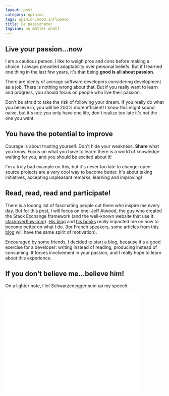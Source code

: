 ```yaml
---
layout: post
category: opinion
tags: opinion,mood,influence
title: Be passionate!
tagline: no matter what!
---
```



Live your passion...now
-----------------------

I am a cautious person. I like to weigh pros and cons before making a choice. I always prevailed adaptability over personal beliefs. But if I learned one thing in the last few years, it's that being **good is all about passion**.

There are plenty of average software developers considering development as a job. There is nothing wrong about that. But if you really want to learn and progress, you should focus on people who live their passion.

Don't be afraid to take the risk of following your dream. If you really do what you believe in, you will be 200% more efficient! I know this might sound naive, but it's not: you only have one life, don't realize too late it's not the one you want.

You have the potential to improve
---------------------------------

Courage is about trusting yourself. Don't hide your weakness. **Share** what you know. Focus on what you have to learn: there is a world of knowledge waiting for you, and you should be excited about it!

I'm a truly bad example on this, but it's never too late to change: open-source projects are a very cool way to become better. It's about taking initiatives, accepting unpleasant remarks, learning and improving!

Read, read, read and participate!
---------------------------------

There is a looong list of fascinating people out there who inspire me every day. But for this post, I will focus on one: Jeff Atwood, the guy who created the Stack Exchange framework (and the well-known website that use it: [stackoverflow.com][1]). [His blog][2] and [his books][3] really impacted me on how to become better on what I do. (for French speakers, some articles from [this blog][4] will have the same spirit of motivation).

Encouraged by some friends, I decided to start a blog, because it's a good exercise for a developer: writing instead of reading, producing instead of consuming. It forces involvement in your passion, and I really hope to learn about this experience.

If you don't believe me...believe him!
--------------------------------------

On a lighter note, I let Schwarzenegger sum up my speech:

<iframe width="420" height="315" src="//www.youtube.com/embed/vH0nP4NzS9M" frameborder="0" allowfullscreen></iframe>

[1]: http://stackoverflow.com
[2]: http://www.codinghorror.com/blog/ "Coding Horror Blog"
[3]: http://www.codinghorror.com/blog/2012/07/coding-horror-the-book.html "Books section of coding horror"
[4]: http://vincent.jousse.org/ "Blog de Vincent Jousse"
